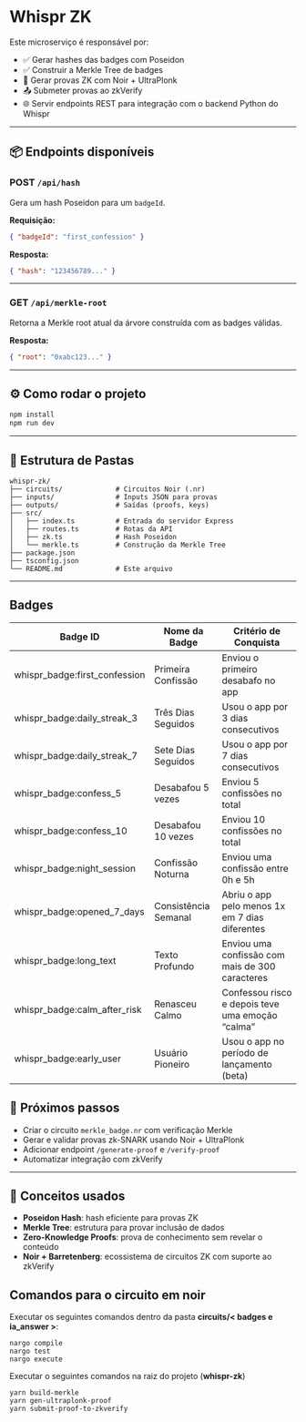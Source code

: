 # Whispr ZK

Este microserviço é responsável por:

- ✅ Gerar hashes das badges com Poseidon
- ✅ Construir a Merkle Tree de badges
- 🔐 Gerar provas ZK com Noir + UltraPlonk
- 📤 Submeter provas ao zkVerify
- 🌐 Servir endpoints REST para integração com o backend Python do Whispr

---

## 📦 Endpoints disponíveis

### POST `/api/hash`
Gera um hash Poseidon para um `badgeId`.

**Requisição:**
```json
{ "badgeId": "first_confession" }
```

**Resposta:**
```json
{ "hash": "123456789..." }
```

---

### GET `/api/merkle-root`
Retorna a Merkle root atual da árvore construída com as badges válidas.

**Resposta:**
```json
{ "root": "0xabc123..." }
```

---

## ⚙️ Como rodar o projeto

```bash
npm install
npm run dev
```

---

## 📂 Estrutura de Pastas

```
whispr-zk/
├── circuits/             # Circuitos Noir (.nr)
├── inputs/               # Inputs JSON para provas
├── outputs/              # Saídas (proofs, keys)
├── src/
│   ├── index.ts          # Entrada do servidor Express
│   ├── routes.ts         # Rotas da API
│   ├── zk.ts             # Hash Poseidon
│   └── merkle.ts         # Construção da Merkle Tree
├── package.json
├── tsconfig.json
└── README.md             # Este arquivo
```

---

## Badges

| Badge ID | Nome da Badge | Critério de Conquista |
| -------- | ------------- | --------------------- |
| whispr_badge:first_confession |	Primeira Confissão |	Enviou o primeiro desabafo no app |
| whispr_badge:daily_streak_3 |	Três Dias Seguidos |	Usou o app por 3 dias consecutivos |
| whispr_badge:daily_streak_7 |	Sete Dias Seguidos |	Usou o app por 7 dias consecutivos |
| whispr_badge:confess_5	| Desabafou 5 vezes |	Enviou 5 confissões no total |
| whispr_badge:confess_10	| Desabafou 10 vezes |	Enviou 10 confissões no total |
| whispr_badge:night_session |	Confissão Noturna |	Enviou uma confissão entre 0h e 5h |
| whispr_badge:opened_7_days |	Consistência Semanal |	Abriu o app pelo menos 1x em 7 dias diferentes |
| whispr_badge:long_text |	Texto Profundo |	Enviou uma confissão com mais de 300 caracteres |
| whispr_badge:calm_after_risk |	Renasceu Calmo |	Confessou risco e depois teve uma emoção “calma” |
| whispr_badge:early_user |	Usuário Pioneiro |	Usou o app no período de lançamento (beta) |

## 🔮 Próximos passos

- Criar o circuito `merkle_badge.nr` com verificação Merkle
- Gerar e validar provas zk-SNARK usando Noir + UltraPlonk
- Adicionar endpoint `/generate-proof` e `/verify-proof`
- Automatizar integração com zkVerify

---

## 🧠 Conceitos usados

- **Poseidon Hash**: hash eficiente para provas ZK
- **Merkle Tree**: estrutura para provar inclusão de dados
- **Zero-Knowledge Proofs**: prova de conhecimento sem revelar o conteúdo
- **Noir + Barretenberg**: ecossistema de circuitos ZK com suporte ao zkVerify


## Comandos para o circuito em noir
Executar os seguintes comandos dentro da pasta **circuits/< badges e ia_answer >**:
```
nargo compile
nargo test
nargo execute

```
Executar o seguintes comandos na raiz do projeto (**whispr-zk**)
```
yarn build-merkle
yarn gen-ultraplonk-proof
yarn submit-proof-to-zkverify
```
